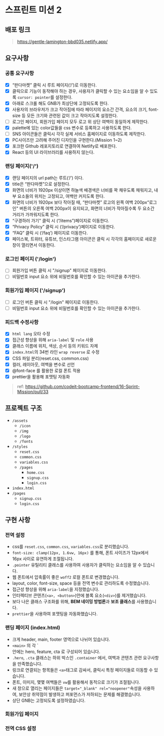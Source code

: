 # 스프린트 미션 2

## 배포 링크

> https://gentle-lamington-bbd035.netlify.app/

## 요구사항

### 공통 요구사항

- [x] “판다마켓” 클릭 시 루트 페이지(‘/’)로 이동한다.
- [x] 클릭으로 기능이 동작해야 하는 경우, 사용자가 클릭할 수 있는 요소임을 알 수 있도록 `cursor: pointer`를 설정한다.
- [x] 아래로 스크롤 해도 GNB가 최상단에 고정되도록 한다.
- [x] 사용자의 브라우저가 크고 작아짐에 따라 페이지의 요소간 간격, 요소의 크기, font-size 등 모든 크기와 관련된 값이 크고 작아지도록 설정한다.
- [ ] 로그인 페이지, 회원가입 페이지 모두 로고 위 상단 여백이 동일하게 제작한다.
- [x] palette에 있는 color값들을 css 변수로 등록하고 사용하도록 한다.
- [ ] SNS 아이콘들은 클릭시 각각 실제 서비스 홈페이지로 이동하도록 제작한다.
- [x] PC사이즈만 고려해 주어진 디자인을 구현한다.(Mission 1~2)
- [x] 포크한 Github 레포지토리로 연결하여 Netlify로 배포한다.
- [x] React 등의 UI 라이브러리를 사용하지 않는다.

### 랜딩 페이지('/')

- [x] 랜딩 페이지의 url path는 루트(‘/’) 이다.
- [x] title은 “판다마켓”으로 설정한다.
- [x] 화면의 너비가 1920px 이상이면 하늘색 배경색은 너비를 꽉 채우도록 채워지고, 내부 요소들의 위치는 고정되고, 여백만 커지도록 한다.
- [x] 화면의 너비가 1920px 보다 작아질 때, “판다마켓” 로고의 왼쪽 여백 200px“로그인" 버튼의 오른쪽 여백 200px이 유지되고, 화면의 너비가 작아질수록 두 요소간 거리가 가까워지도록 한다.
- [x] “구경하러 가기" 클릭 시 (“/items”)페이지로 이동한다.
- [x] “Privacy Policy” 클릭 시 (‘/privacy’)페이지로 이동한다.
- [x] “FAQ” 클릭 시 (‘/faq’) 페이지로 이동한다.
- [x] 페이스북, 트위터, 유튜브, 인스타그램 아이콘은 클릭 시 각각의 홈페이지로 새로운 창이 열리면서 이동한다.

### 로그인 페이지 ('/login')

- [ ] 회원가입 버튼 클릭 시 "/signup" 페이지로 이동한다.
- [ ] 비밀번호 input 요소 위에 비밀번호를 확인할 수 있는 아이콘을 추가한다.

### 회원가입 페이지 ('/signup')

- [ ] 로그인 버튼 클릭 시 "/login" 페이지로 이동한다.
- [ ] 비밀번호 input 요소 위에 비밀번호를 확인할 수 있는 아이콘을 추가한다.

### 피드백 수정사항

- [x] `html lang` 오타 수정
- [x] 접근성 향상을 위해 `aria-label` 및 `role` 사용
- [x] 클래스 이름에 위치, 색상, 순서 등의 키워드 자제
- [x] `index.html`의 34번 라인 `wrap reverse` 로 수정
- [x] CSS 파일 분리(reset.css, common.css)
- [x] 컬러, 레이아웃, 여백을 변수로 선언
- [x] @font-face 를 활용한 로컬 폰트 적용
- [x] prettier을 활용해 포맷팅 자동화

> ref: https://github.com/codeit-bootcamp-frontend/16-Sprint-Mission/pull/33

## 프로젝트 구조

- `/assets`
  - `/icon`
  - `/img`
  - `/logo`
  - `/fonts`
- `/styles`
  - `reset.css`
  - `common.css`
  - `variables.css`
  - `/pages`
    - `home.css`
    - `signup.css`
    - `login.css`
- `index.html`
- `/pages`
  - `signup.css`
  - `login.css`

## 구현 사항

### 전역 설정

- css를 `reset.css`, `common.css`, `variables.css`로 분리했습니다.
- `font-size: clamp(12px, 1.6vw, 16px)` 를 통해, 폰트 사이즈가 12px에서 16px 사이로 유연하게 조절됩니다.
- `.pointer` 유틸리티 클래스를 사용하여 사용자가 클릭하는 요소임을 알 수 있습니다.
- 웹 폰트에서 압축률이 좋은 `woff2` 로컬 폰트로 변경했습니다.
- layout, color, font-size, space 등을 전역 변수로 관리하도록 수정했습니다.
- 접근성 향상을 위해 `aria-label`을 지정했습니다.
- 인터렉티브 콘텐츠(`<a>, <button>`)안에 블록 요소(`<div>`)를 제거했습니다.
- 보다 나은 클래스 구조화를 위해, **BEM 네이밍 방법론**과 **보조 클래스**를 사용했습니다.
- `prettier`을 사용하여 포맷팅을 자동화했습니다.

### 랜딩 페이지 (index.html)

- 크게 header, main, footer 영역으로 나뉘어 있습니다.
- `<main>` 의 각 `<section> 안에는 hero, feature, cta 로 구성되어 있습니다.
- `.hero`, `.cta` 클래스는 하위 박스인 `.container` 에서, 여백과 콘텐츠 관련 요구사항을 만족했습니다.
- 링크로 연결되는 항목들은 `<a>`태그로 감싸서, 클릭시 특정 페이지들로 이동할 수 있습니다.
- 폰트, 이미지, 몇몇 여백들은 `vw`를 활용해서 동적으로 크기가 조절됩니다.
- 새 창으로 열리는 페이지들은 `target="_blank" rel="noopener"`속성을 사용하여, 보안상 취약점이 발생하고 퍼포먼스가 저하되는 문제를 해결했습니다.
- 상단 GNB는 고정되도록 설정하였습니다.

### 회원가입 페이지

### 전역 CSS 설정
